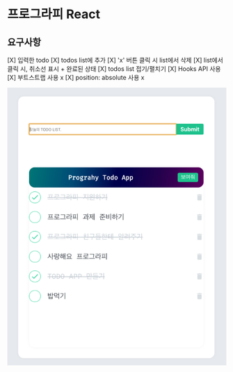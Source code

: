 # 프로그라피 React 

## 요구사항
[X] 입력한 todo
[X] todos list에 추가
[X] 'x' 버튼 클릭 시 list에서 삭제
[X] list에서 클릭 시, 취소선 표시 + 완료된 상태
[X] todos list 접기/펼치기
[X] Hooks API 사용
[X] 부트스트랩 사용 x
[X] position: absolute 사용 x

![todoApp](./image/todoApp.png)